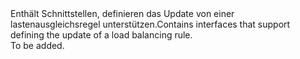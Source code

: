 <Namespace Name="Microsoft.Azure.Management.Network.Fluent.LoadBalancingRule.UpdateDefinition">
  <Docs>
    <summary><span data-ttu-id="264e7-101">Enthält Schnittstellen, definieren das Update von einer lastenausgleichsregel unterstützen.</span><span class="sxs-lookup"><span data-stu-id="264e7-101">Contains interfaces that support defining the update of a load balancing rule.</span></span></summary> 
    <remarks>To be added.</remarks>
  </Docs>
</Namespace>
